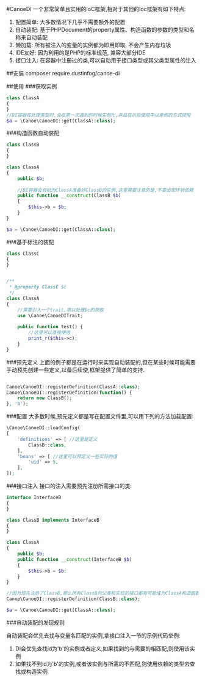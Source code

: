 #CanoeDI
一个非常简单且实用的IoC框架,相对于其他的Ioc框架有如下特点:

1. 配置简单: 大多数情况下几乎不需要额外的配置
2. 自动装配: 基于PHPDocument的property属性、构造函数的参数的类型和名称来自动装配
3. 懒加载: 所有被注入的变量的实例都为即用即取, 不会产生内存垃圾
4. IDE友好: 因为利用的是PHP的标准规范, 兼容大部分IDE
5. 接口注入: 在容器中注册过的类,可以自动用于接口类型或其父类型属性的注入

##安装
composer require dustinfog/canoe-di

##使用
###获取实例
```php
class ClassA
{
}
//DI容器在处理类型时,会在第一次遇到的时候实例化,并且在以后使用中以单例的方式使用
$a = \Canoe\CanoeDI::get(ClassA::class);
```
###构造函数自动装配
```php
class ClassB 
{
}

class ClassA
{
    public $b;
    
    //DI容器会自动为ClassA准备好ClassB的实例,这里需要注意的是,不要出现环状依赖
    public function __construct(ClassB $b)
    {
        $this->b = $b;
    }
}

$a = \Canoe\CanoeDI::get(ClassA::class);
```
###基于标注的装配
```php
class ClassC
{
}


/**
 * @property ClassC $c
 */
class ClassA
{
    //需要引入一个trait,用以处理$c的获取
    use \Canoe\CanoeDITrait;
    
    public function test() {
        //这里可以直接使用
        print_r($this->c);
    }
}
```
###预先定义
上面的例子都是在运行时来实现自动装配的,但在某些时候可能需要手动预先创建一些定义,以备后续使,框架提供了简单的支持.
```php

Canoe\CanoeDI::registerDefinition(ClassA::class);
Canoe\CanoeDI::registerDefinition(function() {
    return new ClassB();
}, 'b');

```
###配置
大多数时候,预先定义都是写在配置文件里,可以用下列的方法加载配置:

```php
\Canoe\CanoeDI::loadConfig(
[
    'definitions' => [ //这里是定义
        ClassB::class,
    ],
    'beans' => [ //这里可以预定义一些实际的值
        'uid' => 5,
    ],
]);
```
###接口注入
接口的注入需要预先注册所需接口的类:
```php
interface InterfaceB
{
}

class ClassB implements InterfaceB
{ 
}

class ClassA
{
    public $b;
    public function __construct(InterfaceB $b)
    {
        $this->b = $b;
    }
}

//因为预先注册了ClassB,那么所有ClassB的父类和实现的接口都有可能成为ClassA构造函数的候选
Canoe\CanoeDI::registerDefinition(ClassB::class);

$a = \Canoe\CanoeDI::get(ClassA::class);
```
###自动装配的发现规则

自动装配会优先去找与变量名匹配的实例,拿接口注入一节的示例代码举例:
1. DI会优先查找id为'b'的实例或者定义,如果找到的与需要的相匹配,则使用该实例
2. 如果找不到id为'b'的实例,或者该实例与所需的不匹配,则使用依赖的类型去查找或构造实例


